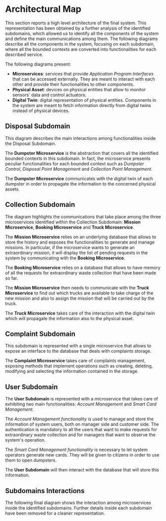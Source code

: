 # Architectural Map

This section reports a high level architecture of the final system. This representation has been obtained by a further analysis of the identified subdomains, which allowed us to identify all the components of the system and define the main communications among them. The following diagrams describe all the components in the system, focusing on each subdomain, where all the bounded contexts are converted into functionalities for each described service.

The following diagrams present:

* **Microservices**: services that provide *Application Program Interfaces* that can be accessed externally. They are meant to interact with each other and provide their functionalities to other components.
* **Physical Asset**: devices on physical entities that allow to monitor sensors' data and control actuators. 
* **Digital Twin**: digital representation of physical entities. Components in the system are meant to fetch information directly from digital twins instead of physical devices.

## Disposal Subdomain

<!--![Diagram Image Link](./disposal-subdomain-architectural-map.puml)-->

This diagram describes the main interactions among functionalities inside the Disposal Subdomain. 

The **Dumpster Microservice** is the abstraction that covers all the identified bounded contexts in this subdomain. In fact, the microservice presents peculiar functionalities for each bounded context such as _Dumpster Control_, _Disposal Point Management_ and _Collection Point Management_. 

The **Dumpster Microservice** communicates with the digital twin of each dumpster in order to propagate the information to the concerned physical assets.

## Collection Subdomain

<!--![Diagram Image Link](./collection-subdomain-architectural-map.puml)-->

The diagram highlights the communications that take place among the three microservices identified within the Collection Subdomain: **Mission Microservice**, **Booking Microservice** and **Truck Microservice**.

The **Mission Microservice** relies on an underlying database that allows to store the history and exposes the functionalities to generate and manage missions.
In particular, if the microservice wants to generate an extraordinary mission, it will display the list of pending requests in the system by communicating with the **Booking Microservice**.

The **Booking Microservice** relies on a database that allows to have memory of all the requests for extraordinary waste collection that have been made so far.

The **Mission Microservice** then needs to communicate with the **Truck Microservice** to find out which trucks are available to take charge of the new mission and also to assign the mission that will be carried out by the truck.

The **Truck Microservice** takes care of the interaction with the digital twin which will propagate the information also to the physical asset.

## Complaint Subdomain

<!--![Diagram Image Link](./complaint-subdomain-architectural-map.puml)-->

This subdomain is represented with a single microservice that allows to expose an interface to the database that deals with complaints storage.

The **Complaint Microservice** takes care of complaints management, exposing methods that implement operations such as creating, deleting, modifying and selecting the information contained in the storage.

## User Subdomain

<!--![Diagram Image Link](./user-subdomain-architectural-map.puml)-->

The **User Subdomain** is represented with a microservice that takes care of exhibiting two main functionalities: _Account Management_ and _Smart Card Management_.

The _Account Management functionality_ is used to manage and store the information of system users, both on manager side and customer side. The authentication is mandatory to all the users that want to make requests for extraordinary waste collection and for managers that want to observe the system's operation.

The _Smart Card Management functionality_ is necessary to let system operators generate new cards. They will be given to citizens in order to use them to open dumpsters.

The **User Subdomain** will then interact with the database that will store this information.

## Subdomains Interactions

The following final diagram shows the interaction among microservices inside the identified subdomains. Further details inside each subdomain have been removed for a cleaner representation.

<!--![Diagram Image Link](./global-architectural-map.puml)-->